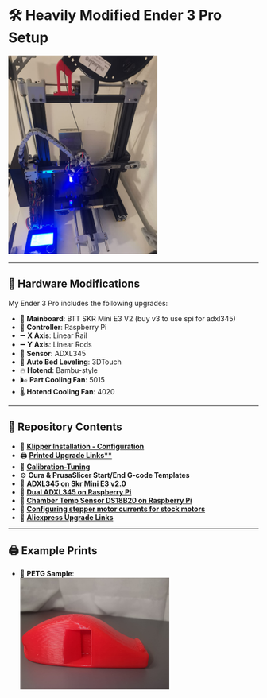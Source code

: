 # 🛠️ Heavily Modified Ender 3 Pro Setup

<img src="./x%20axis%20linear%20rail/main.jpeg" alt="Ender 3 Pro with X-axis linear rail" width="300"/>

---

## 🔧 Hardware Modifications

My Ender 3 Pro includes the following upgrades:

- 🧠 **Mainboard**: BTT SKR Mini E3 V2 (buy v3 to use spi for adxl345) 
- 🍓 **Controller**: Raspberry Pi  
- ➖ **X Axis**: Linear Rail  
- ➖ **Y Axis**: Linear Rods  
- 📐 **Sensor**: ADXL345  
- 📍 **Auto Bed Leveling**: 3DTouch  
- 🔥 **Hotend**: Bambu-style  
- 🌬️ **Part Cooling Fan**: 5015  
- 🌡️ **Hotend Cooling Fan**: 4020  

---

## 📂 Repository Contents

- 🧾 **[Klipper Installation - Configuration](klipper.md)**
- 🖨️ **[Printed Upgrade Links**](printupgrades.md)**  
- 🧪 **[Calibration-Tuning](calibration.md)**
- ⚙️ **Cura & PrusaSlicer Start/End G-code Templates**
- 🔧 **[ADXL345 on Skr Mini E3 v2.0](adxl345_on_skr_mini_e3_v2.0.md)**
- 🔧 **[Dual ADXL345 on Raspberry Pi](2_adxl345_on_raspberrypi_klipper.md)**
- 🔧 **[Chamber Temp Sensor DS18B20 on Raspberry Pi](ds18b20_chamber_temp_sensor_raspberrypi_klipper.md)**
- 🔧 **[Configuring stepper motor currents for stock motors](motor_currents.md)**
- 🛒 **[Aliexpress Upgrade Links](buyupgrades.md)**

---
## 🖨️ Example Prints

- 🧵 **PETG Sample**:  
  <img src="./sample_prints/1_petg_print_sample.jpeg" alt="PETG sample print" width="300"/>
